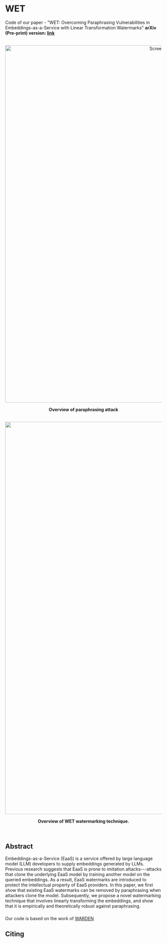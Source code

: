 # WET
Code of our paper - "WET: Overcoming Paraphrasing Vulnerabilities in Embeddings-as-a-Service with Linear Transformation Watermarks"
**arXiv (Pre-print) version: [link]()**

<br />

<div align="center">
<img width="1150" alt="Screenshot 2024-08-26 at 17 07 08" src="https://github.com/user-attachments/assets/5ab91a7b-d999-41aa-89b4-e752ebf5e8d9">
  
**Overview of paraphrasing attack**
</div>

<br />


<div align="center">
<img width="1263" alt="Screenshot 2024-08-26 at 17 07 20" src="https://github.com/user-attachments/assets/bfc4cdb5-baa1-42e1-8a19-b22830e8e8c3">
  
**Overview of WET watermarking technique.**
</div>
<br />


## Abstract
Embeddings-as-a-Service (EaaS) is a service offered by large language model (LLM) developers to supply embeddings generated by LLMs. Previous research suggests that EaaS is prone to imitation attacks---attacks that clone the underlying EaaS model by training another model on the queried embeddings. As a result, EaaS watermarks are introduced to protect the intellectual property of EaaS providers. In this paper, we first show that existing EaaS watermarks can be removed by paraphrasing when attackers clone the model. Subsequently, we propose a novel watermarking technique that involves linearly transforming the embeddings, and show that it is empirically and theoretically robust against paraphrasing.


### 
Our code is based on the work of [WARDEN](https://github.com/anudeex/WARDEN)

## Citing

```
```
